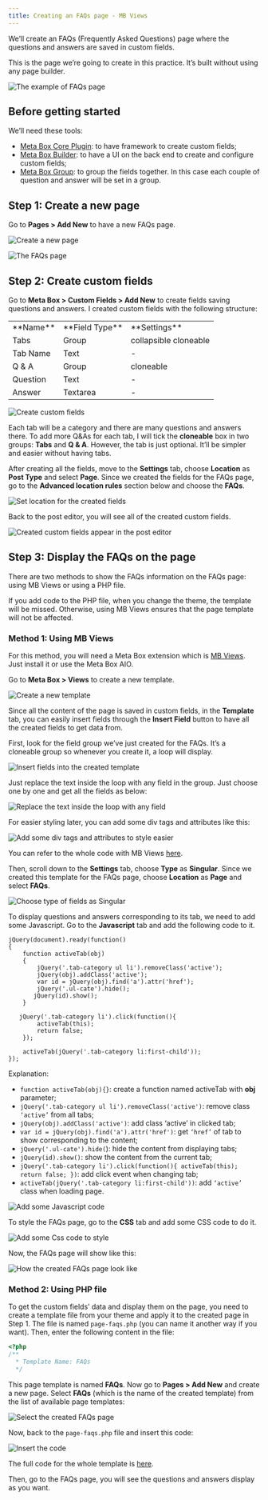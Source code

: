 ```yaml
---
title: Creating an FAQs page - MB Views
---
```


We’ll create an FAQs (Frequently Asked Questions) page where the questions and answers are saved in custom fields.

This is the page we’re going to create in this practice. It’s built without using any page builder.

![The example of FAQs page](https://i.imgur.com/JQyjIeJ.gif)

## Before getting started

We’ll need these tools:

* [Meta Box Core Plugin](https://metabox.io/plugins/meta-box-builder/): to have framework to create custom fields;
* [Meta Box Builder](https://metabox.io/plugins/meta-box-builder/): to have a UI on the back end to create and configure custom fields;
* [Meta Box Group](https://metabox.io/plugins/meta-box-group/): to group the fields together. In this case each couple of question and answer will be set in a group.

## Step 1: Create a new page

Go to **Pages > Add New** to have a new FAQs page.

![Create a new page](https://i.imgur.com/ghISiI4.png)

![The FAQs page](https://i.imgur.com/LocJd9u.png)

## Step 2: Create custom fields

Go to **Meta Box > Custom Fields > Add New** to create fields saving questions and answers. I created custom fields with the following structure:

<table>
<tbody>
<tr>
<td>**Name**</td>
<td>**Field Type**</td>
<td>**Settings**</td>
</tr>
<tr>
<td>Tabs</td>
<td>Group</td>
<td>collapsible
cloneable</td>
</tr>
<tr>
<td>Tab Name</td>
<td>Text</td>
<td>-</td>
</tr>
<tr>
<td>Q &amp; A</td>
<td>Group</td>
<td>cloneable</td>
</tr>
<tr>
<td>Question</td>
<td>Text</td>
<td>-</td>
</tr>
<tr>
<td>Answer</td>
<td>Textarea</td>
<td>-</td>
</tr>
</tbody>
</table>


![Create custom fields](https://i.imgur.com/cobeBWj.gif)

Each tab will be a category and there are many questions and answers there. To add more Q&As for each tab, I will tick the **cloneable** box in two groups: **Tabs** and **Q & A**. However, the tab is just optional. It’ll be simpler and easier without having tabs.

After creating all the fields, move to the **Settings** tab, choose **Location** as **Post Type** and select **Page**. Since we created the fields for the FAQs page, go to the **Advanced location rules** section below and choose the **FAQs**.

![Set location for the created fields](https://i.imgur.com/Z1d2McF.png)

Back to the post editor, you will see all of the created custom fields.

![Created custom fields appear in the post editor](https://i.imgur.com/4ZKQO6n.png)

## Step 3: Display the FAQs on the page

There are two methods to show the FAQs information on the FAQs page: using MB Views or using a PHP file.

If you add code to the PHP file, when you change the theme, the template will be missed. Otherwise, using MB Views ensures that the page template will not be affected.

### Method 1: Using MB Views

For this method, you will need a Meta Box extension which is [MB Views](https://metabox.io/plugins/mb-views/). Just install it or use the Meta Box AIO.

Go to **Meta Box > Views** to create a new template.

![Create a new template](https://i.imgur.com/U8nwKlY.png)

Since all the content of the page is saved in custom fields, in the **Template** tab, you can easily insert fields through the **Insert Field** button to have all the created fields to get data from.

First, look for the field group we’ve just created for the FAQs. It’s a cloneable group so whenever you create it, a loop will display.

![Insert fields into the created template](https://i.imgur.com/1txdLfU.gif)

Just replace the text inside the loop with any field in the group. Just choose one by one and get all the fields as below:

![Replace the text inside the loop with any field](https://i.imgur.com/OBAsdWL.png)

For easier styling later, you can add some div tags and attributes like this:

![Add some div tags and attributes to style easier](https://i.imgur.com/7YbjS5e.png)

You can refer to the whole code with MB Views [here](https://github.com/wpmetabox/tutorials/blob/master/create-faq-page/template-views.php).

Then, scroll down to the **Settings** tab, choose **Type** as **Singular**. Since we created this template for the FAQs page, choose **Location** as **Page** and select **FAQs**.

![Choose type of fields as Singular](https://i.imgur.com/I059yC1.png)

To display questions and answers corresponding to its tab, we need to add some Javascript. Go to the **Javascript** tab and add the following code to it.

```
jQuery(document).ready(function()
{
    function activeTab(obj)
    {
        jQuery('.tab-category ul li').removeClass('active');
        jQuery(obj).addClass('active');
        var id = jQuery(obj).find('a').attr('href');
        jQuery('.ul-cate').hide();
       jQuery(id).show();
    }

   jQuery('.tab-category li').click(function(){
        activeTab(this);
        return false;
    });

    activeTab(jQuery('.tab-category li:first-child'));
});
```

Explanation:

* `function activeTab(obj){}`: create a function named activeTab with **obj** parameter;
* `jQuery('.tab-category ul li').removeClass('active')`: remove class `‘active’` from all tabs;
* `jQuery(obj).addClass('active')`: add class ‘active’ in clicked tab;
* `var id = jQuery(obj).find('a').attr('href')`: get `‘href’` of tab to show corresponding to the content;
* `jQuery('.ul-cate').hide(`): hide the content from displaying tabs;
* `jQuery(id).show()`: show the content from the current tab;
* `jQuery('.tab-category li').click(function(){
     activeTab(this);
     return false;
})`: add click event when changing tab;
* `activeTab(jQuery('.tab-category li:first-child'))`: add `‘active’` class when loading page.

![Add some Javascript code](https://i.imgur.com/HKgkIE0.png)

To style the FAQs page, go to the **CSS** tab and add some CSS code to do it.

![Add some Css code to style](https://i.imgur.com/kAk6lVa.png)

Now, the FAQs page will show like this:

![How the created FAQs page look like](https://i.imgur.com/JQyjIeJ.gif)

### Method 2: Using PHP file

To get the custom fields’ data and display them on the page, you need to create a template file from your theme and apply it to the created page in Step 1. The file is named `page-faqs.php` (you can name it another way if you want). Then, enter the following content in the file:
```php
<?php
/**
  * Template Name: FAQs
  */

```
This page template is named **FAQs**. Now go to **Pages > Add New** and create a new page. Select **FAQs** (which is the name of the created template) from the list of available page templates:

![Select the created FAQs page](https://i.imgur.com/6zhUTzn.png)

Now, back to the `page-faqs.php` file and insert this code:

![Insert the code](https://i.imgur.com/UBoKeaY.png)

The full code for the whole template is [here](https://github.com/wpmetabox/tutorials/blob/master/create-faq-page/template.php).

Then, go to the FAQs page, you will see the questions and answers display as you want.



